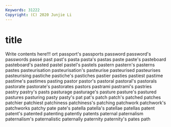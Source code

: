 ```yaml
---
Keywords: 31222
Copyright: (C) 2020 Junjie Li
---
```


# title

Write contents here!!!
ort 
passport's 
passports 
password 
password's
passwords 
passé 
past 
past's 
pasta 
pasta's 
pastas 
paste 
paste's 
pasteboard
pasteboard's 
pasted 
pastel 
pastel's 
pastels 
pastern 
pastern's 
pasterns 
pastes 
pasteurisation
pasteurisation's 
pasteurise 
pasteurised 
pasteurises 
pasteurising 
pastiche 
pastiche's 
pastiches 
pastier 
pasties
pastiest 
pastime 
pastime's 
pastimes 
pasting 
pastor 
pastor's 
pastoral 
pastoral's 
pastorals
pastorate 
pastorate's 
pastorates 
pastors 
pastrami 
pastrami's 
pastries 
pastry 
pastry's 
pasts
pasturage 
pasturage's 
pasture 
pasture's 
pastured 
pastures 
pasturing 
pasty 
pasty's 
pat
pat's 
patch 
patch's 
patched 
patches 
patchier 
patchiest 
patchiness 
patchiness's 
patching
patchwork 
patchwork's 
patchworks 
patchy 
pate 
pate's 
patella 
patella's 
patellae 
patellas
patent 
patent's 
patented 
patenting 
patently 
patents 
paternal 
paternalism 
paternalism's 
paternalistic
paternally 
paternity 
paternity's 
pates 
path 
